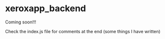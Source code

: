 # xeroxapp_backend

Coming soon!!!

Check the index.js file for comments at the end (some things I have written)